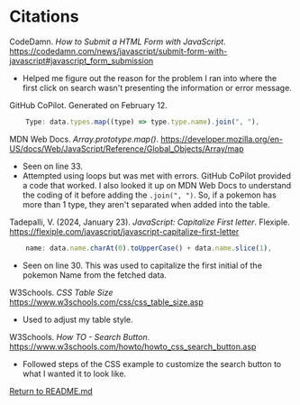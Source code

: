 # Citations

CodeDamn. *How to Submit a HTML Form with JavaScript*. https://codedamn.com/news/javascript/submit-form-with-javascript#javascript_form_submission
- Helped me figure out the reason for the problem I ran into where the first click on search wasn't presenting the information or error message.

GitHub CoPilot. Generated on February 12.
```JavaScript
    Type: data.types.map((type) => type.type.name).join(", "),
```
MDN Web Docs. *Array.prototype.map()*. https://developer.mozilla.org/en-US/docs/Web/JavaScript/Reference/Global_Objects/Array/map
- Seen on line 33. 
- Attempted using loops but was met with errors. GitHub CoPilot provided a code that worked. I also looked it up on MDN Web Docs to understand the coding of it before adding the `.join(", ")`. So, if a pokemon has more than 1 type, they aren't separated when added into the table.

Tadepalli, V. (2024, January 23). *JavaScript: Capitalize First letter*. Flexiple. https://flexiple.com/javascript/javascript-capitalize-first-letter
```JavaScript
    name: data.name.charAt(0).toUpperCase() + data.name.slice(1),
```
- Seen on line 30. This was used to capitalize the first initial of the pokemon Name from the fetched data.

W3Schools. *CSS Table Size* https://www.w3schools.com/css/css_table_size.asp
- Used to adjust my table style.

W3Schools. *How TO - Search Button*. https://www.w3schools.com/howto/howto_css_search_button.asp
- Followed steps of the CSS example to customize the search button to what I wanted it to look like.


[Return to README.md](https://github.com/Web-Development-UAlberta/exsm3936-module-05-assignment-api-async-seclaris/blob/main/docs/README.md)